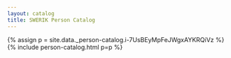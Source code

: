 ```yaml
---
layout: catalog
title: SWERIK Person Catalog
---
```

{% assign p = site.data._person-catalog.i-7UsBEyMpFeJWgxAYKRQiVz %}
{% include person-catalog.html p=p %}

